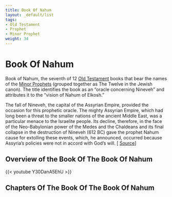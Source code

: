 ```yaml
---
title: Book Of Nahum
layout: _default/list
tags:
- Old Testament
- Prophet
- Minor Prophet
weight: 34
---
```

# Book Of Nahum
Book of Nahum, the seventh of 12 [Old Testament](/tags/old-testament/) books that bear the names of the [Minor Prophets](/tags/minor-prophet/) (grouped together as The Twelve in the Jewish canon). The title identifies the book as an “oracle concerning Nineveh” and attributes it to the “vision of Nahum of Elkosh.”

The fall of Nineveh, the capital of the Assyrian Empire, provided the occasion for this prophetic oracle. The mighty Assyrian Empire, which had long been a threat to the smaller nations of the ancient Middle East, was a particular menace to the Israelite people. Its decline, therefore, in the face of the Neo-Babylonian power of the Medes and the Chaldeans and its final collapse in the destruction of Nineveh (612 BC) gave the prophet Nahum cause for extolling these events, which, he announced, occurred because Assyria’s policies were not in accord with God’s will. [ [Source](https://www.britannica.com/topic/Book-of-Nahum)]

## Overview of the Book Of The Book Of Nahum

{{< youtube Y30DanA5EhU >}}

## Chapters Of The Book Of The Book Of Nahum
